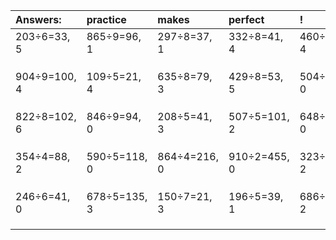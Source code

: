 | Answers: | practice | makes | perfect | ! |
| :--- | :--- | :--- | :--- | :--- |
| 203÷6=33, 5 | 865÷9=96, 1 | 297÷8=37, 1 | 332÷8=41, 4 | 460÷6=76, 4 | 
|   |   |   |   |   | 
|   |   |   |   |   | 
|   |   |   |   |   | 
| 904÷9=100, 4 | 109÷5=21, 4 | 635÷8=79, 3 | 429÷8=53, 5 | 504÷6=84, 0 | 
|   |   |   |   |   | 
|   |   |   |   |   | 
|   |   |   |   |   | 
| 822÷8=102, 6 | 846÷9=94, 0 | 208÷5=41, 3 | 507÷5=101, 2 | 648÷8=81, 0 | 
|   |   |   |   |   | 
|   |   |   |   |   | 
|   |   |   |   |   | 
| 354÷4=88, 2 | 590÷5=118, 0 | 864÷4=216, 0 | 910÷2=455, 0 | 323÷3=107, 2 | 
|   |   |   |   |   | 
|   |   |   |   |   | 
|   |   |   |   |   | 
| 246÷6=41, 0 | 678÷5=135, 3 | 150÷7=21, 3 | 196÷5=39, 1 | 686÷9=76, 2 | 
|   |   |   |   |   | 
|   |   |   |   |   | 
|   |   |   |   |   | 
